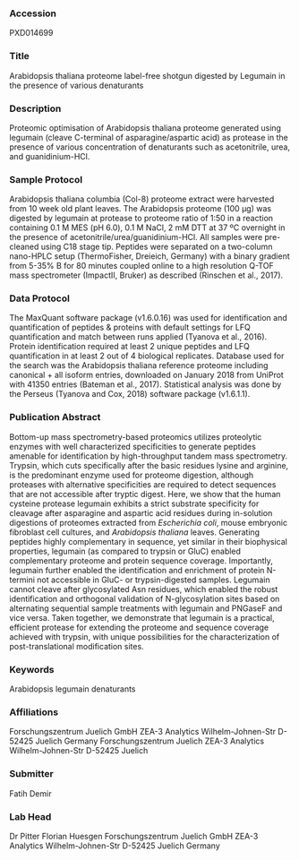 ### Accession
PXD014699

### Title
Arabidopsis thaliana proteome label-free shotgun digested by Legumain in the presence of various denaturants

### Description
Proteomic optimisation of Arabidopsis thaliana proteome generated using legumain (cleave C-terminal of asparagine/aspartic acid) as protease in the presence of various concentration of denaturants such as acetonitrile, urea, and guanidinium-HCl.

### Sample Protocol
Arabidopsis thaliana columbia (Col-8) proteome extract were harvested from 10 week old plant leaves. The Arabidopsis proteome (100 µg) was digested by legumain at protease to proteome ratio of 1:50 in a reaction containing 0.1 M MES (pH 6.0), 0.1 M NaCl, 2 mM DTT at 37 ºC overnight in the presence of acetonitrile/urea/guanidinium-HCl. All samples were pre-cleaned using C18 stage tip. Peptides were separated on a two-column nano-HPLC setup (ThermoFisher, Dreieich, Germany) with a binary gradient from 5-35% B for 80 minutes coupled online to a high resolution Q-TOF mass spectrometer (ImpactII, Bruker) as described (Rinschen et al., 2017).

### Data Protocol
The MaxQuant software package (v1.6.0.16) was used for identification and quantification of peptides & proteins with default settings for LFQ quantification and match between runs applied (Tyanova et al., 2016). Protein identification required at least 2 unique peptides and LFQ quantification in at least 2 out of 4 biological replicates. Database used for the search was the Arabidopsis thaliana reference proteome including canonical + all isoform entries, downloaded on January 2018 from UniProt with 41350 entries (Bateman et al., 2017). Statistical analysis was done by the Perseus (Tyanova and Cox, 2018) software package (v1.6.1.1).

### Publication Abstract
Bottom-up mass spectrometry-based proteomics utilizes proteolytic enzymes with well characterized specificities to generate peptides amenable for identification by high-throughput tandem mass spectrometry. Trypsin, which cuts specifically after the basic residues lysine and arginine, is the predominant enzyme used for proteome digestion, although proteases with alternative specificities are required to detect sequences that are not accessible after tryptic digest. Here, we show that the human cysteine protease legumain exhibits a strict substrate specificity for cleavage after asparagine and aspartic acid residues during in-solution digestions of proteomes extracted from <i>Escherichia coli</i>, mouse embryonic fibroblast cell cultures, and <i>Arabidopsis thaliana</i> leaves. Generating peptides highly complementary in sequence, yet similar in their biophysical properties, legumain (as compared to trypsin or GluC) enabled complementary proteome and protein sequence coverage. Importantly, legumain further enabled the identification and enrichment of protein N-termini not accessible in GluC- or trypsin-digested samples. Legumain cannot cleave after glycosylated Asn residues, which enabled the robust identification and orthogonal validation of N-glycosylation sites based on alternating sequential sample treatments with legumain and PNGaseF and vice versa. Taken together, we demonstrate that legumain is a practical, efficient protease for extending the proteome and sequence coverage achieved with trypsin, with unique possibilities for the characterization of post-translational modification sites.

### Keywords
Arabidopsis legumain denaturants

### Affiliations
Forschungszentrum Juelich GmbH ZEA-3 Analytics Wilhelm-Johnen-Str D-52425 Juelich Germany
Forschungszentrum Juelich
ZEA-3 Analytics
Wilhelm-Johnen-Str
D-52425 Juelich

### Submitter
Fatih Demir

### Lab Head
Dr Pitter Florian Huesgen
Forschungszentrum Juelich GmbH ZEA-3 Analytics Wilhelm-Johnen-Str D-52425 Juelich Germany


